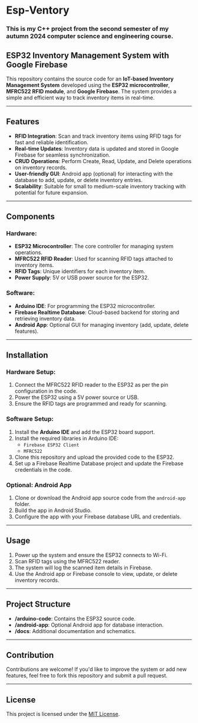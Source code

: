 # Esp-Ventory

### This is my C++ project from the second semester of my autumn 2024 computer science and engineering course.


## ESP32 Inventory Management System with Google Firebase

This repository contains the source code for an **IoT-based Inventory Management System** developed using the **ESP32 microcontroller**, **MFRC522 RFID module**, and **Google Firebase**. The system provides a simple and efficient way to track inventory items in real-time.

---

## Features
- **RFID Integration**: Scan and track inventory items using RFID tags for fast and reliable identification.
- **Real-time Updates**: Inventory data is updated and stored in Google Firebase for seamless synchronization.
- **CRUD Operations**: Perform Create, Read, Update, and Delete operations on inventory records.
- **User-friendly GUI**: Android app (optional) for interacting with the database to add, update, or delete inventory entries.
- **Scalability**: Suitable for small to medium-scale inventory tracking with potential for future expansion.

---

## Components
### Hardware:
- **ESP32 Microcontroller**: The core controller for managing system operations.
- **MFRC522 RFID Reader**: Used for scanning RFID tags attached to inventory items.
- **RFID Tags**: Unique identifiers for each inventory item.
- **Power Supply**: 5V or USB power source for the ESP32.

### Software:
- **Arduino IDE**: For programming the ESP32 microcontroller.
- **Firebase Realtime Database**: Cloud-based backend for storing and retrieving inventory data.
- **Android App**: Optional GUI for managing inventory (add, update, delete features).

---

## Installation
### Hardware Setup:
1. Connect the MFRC522 RFID reader to the ESP32 as per the pin configuration in the code.
2. Power the ESP32 using a 5V power source or USB.
3. Ensure the RFID tags are programmed and ready for scanning.

### Software Setup:
1. Install the **Arduino IDE** and add the ESP32 board support.
2. Install the required libraries in Arduino IDE:
   - `Firebase ESP32 Client`
   - `MFRC522`
3. Clone this repository and upload the provided code to the ESP32.
4. Set up a Firebase Realtime Database project and update the Firebase credentials in the code.

### Optional: Android App
1. Clone or download the Android app source code from the `android-app` folder.
2. Build the app in Android Studio.
3. Configure the app with your Firebase database URL and credentials.

---

## Usage
1. Power up the system and ensure the ESP32 connects to Wi-Fi.
2. Scan RFID tags using the MFRC522 reader.
3. The system will log the scanned item details in Firebase.
4. Use the Android app or Firebase console to view, update, or delete inventory records.

---

## Project Structure
- **/arduino-code**: Contains the ESP32 source code.
- **/android-app**: Optional Android app for database interaction.
- **/docs**: Additional documentation and schematics.

---

## Contribution
Contributions are welcome! If you'd like to improve the system or add new features, feel free to fork this repository and submit a pull request.

---

## License
This project is licensed under the [MIT License](LICENSE).



